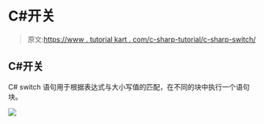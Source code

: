 # C#开关

> 原文:[https://www . tutorial kart . com/c-sharp-tutorial/c-sharp-switch/](https://www.tutorialkart.com/c-sharp-tutorial/c-sharp-switch/)

## C#开关

C# switch 语句用于根据表达式与大小写值的匹配，在不同的块中执行一个语句块。

[![](../Images/925da31b32d6bc3827932f6c8afb11bb.png)](https://www.tutorialkart.com/)